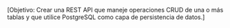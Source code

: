 [Objetivo: Crear una REST API que maneje operaciones CRUD de una o más tablas y que utilice PostgreSQL como capa de persistencia de datos.]
